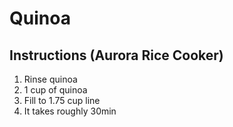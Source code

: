 # Quinoa

## Instructions (Aurora Rice Cooker)
1. Rinse quinoa
2. 1 cup of quinoa
3. Fill to 1.75 cup line
4. It takes roughly 30min